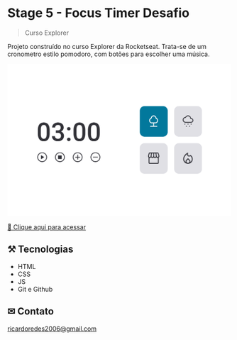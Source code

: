# Stage 5 - Focus Timer Desafio

>Curso Explorer


Projeto construído no curso Explorer da Rocketseat. Trata-se de um cronometro estilo pomodoro, com botões para escolher uma música.

![preview](./.github/preview.png)



[ 🔗 Clique aqui para acessar](https://ricardojcosta.github.io/FocusTime_Desafio)


## ⚒ Tecnologias

  - HTML 
  - CSS 
  - JS 
  - Git e Github

## ✉ Contato

ricardoredes2006@gmail.com